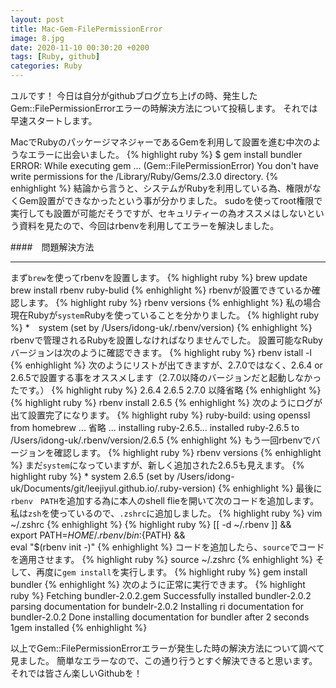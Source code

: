 ```yaml
---
layout: post
title: Mac-Gem-FilePermissionError
image: 8.jpg
date: 2020-11-10 00:30:20 +0200
tags: [Ruby, github]
categories: Ruby
---
```


ユルです！
今日は自分がgithubブログ立ち上げの時、発生したGem::FilePermissionErrorエラーの時解決方法について投稿します。
それでは早速スタートします。

MacでRubyのパッケージマネジャーであるGemを利用して設置を進む中次のようなエラーに出会いました。
{% highlight ruby %}
    $ gem install bundler
    ERROR: While executing gem ... (Gem::FilePermissionError)
        You don't have write permissions for the /Library/Ruby/Gems/2.3.0 directory.
{% enhighlight %}
結論から言うと、システムがRubyを利用している為、権限がなくGem設置ができなかったという事が分かりました。
sudoを使ってroot権限で実行しても設置が可能だそうですが、セキュリティーの為オススメはしないという資料を見たので、今回はrbenvを利用してエラーを解決しました。

####　問題解決方法
***
まず`brew`を使ってrbenvを設置します。
{% highlight ruby %}
    brew update
    brew install rbenv ruby-bulid
{% enhighlight %}
rbenvが設置できているか確認します。
{% highlight ruby %}
rbenv versions
{% enhighlight %}
私の場合現在Rubyが`system`Rubyを使っていることを分かりました。
{% highlight ruby %}
    *　system (set by /Users/idong-uk/.rbenv/version)
{% enhighlight %}
rbenvで管理されるRubyを設置しなければなりませんでした。
設置可能なRubyバージョンは次のように確認できます。
{% highlight ruby %}
    rbenv istall -l
{% enhighlight %}
次のようにリストが出てきますが、2.7.0ではなく、2.6.4 or 2.6.5で設置する事をオススメします（2.7.0以降のバージョンだと起動しなかったです。）
{% highlight ruby %}
2.6.4
2.6.5
2.7.0
以降省略
{% enhighlight %}
{% highlight ruby %}
rbenv install 2.6.5
{% enhighlight %}
次のようにログが出て設置完了になります。
{% highlight ruby %}
    ruby-build: using openssl from homebrew
    ...
    省略
    ...
    installing ruby-2.6.5...
    installed ruby-2.6.5 to /Users/idong-uk/.rbenv/version/2.6.5
{% enhighlight %}
もう一回rbenvでバージョンを確認します。
{% highlight ruby %}
    rbenv versions
{% enhighlight %}
まだ`system`になっていますが、新しく追加された2.6.5も見えます。
{% highlight ruby %}
    * system
      2.6.5 (set by /Users/idong-uk/Documents/git/leejiyul.github.io/.ruby-version)
{% enhighlight %}
最後に`rbenv　PATH`を追加する為に本人のshell flieを開いて次のコードを追加します。
私は`zsh`を使っているので、`.zshrc`に追加しました。
{% highlight ruby %}
    vim ~/.zshrc
{% enhighlight %}
{% highlight ruby %}
    [[ -d ~/.rbenv  ]] && \
        export PATH=${HOME}/.rbenv/bin:${PATH} && \
        eval "$(rbenv init -)"
{% enhighlight %}
コードを追加したら、`source`でコードを適用させます。
{% highlight ruby %}
    source ~/.zshrc
{% enhighlight %}
そして、再度に`gem install`を実行します。
{% highlight ruby %}
    gem install bundler
{% enhighlight %}
次のように正常に実行できます。
{% highlight ruby %}
    Fetching bundler-2.0.2.gem
    Successfully installed bundler-2.0.2
    parsing documentation for bundelr-2.0.2
    Installing ri documentation for bundler-2.0.2
    Done installing documentation for bundler after 2 seconds
    1gem installed
{% enhighlight %}

以上でGem::FilePermissionErrorエラーが発生した時の解決方法について調べて見ました。
簡単なエラーなので、この通り行うとすぐ解決できると思います。
それでは皆さん楽しいGithubを！
